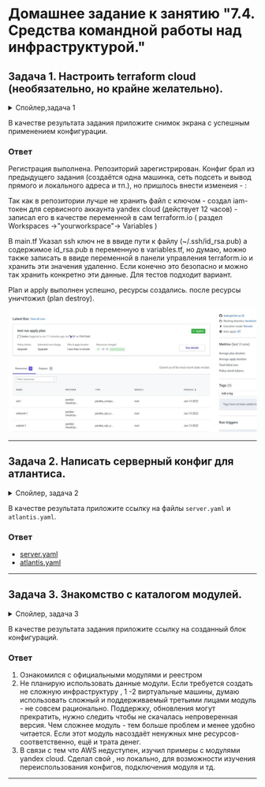 # Домашнее задание к занятию "7.4. Средства командной работы над инфраструктурой."

## Задача 1. Настроить terraform cloud (необязательно, но крайне желательно).
<details><summary>Спойлер,задачa 1</summary>
В это задании предлагается познакомиться со средством командой работы над инфраструктурой предоставляемым
разработчиками терраформа. 

1. Зарегистрируйтесь на [https://app.terraform.io/](https://app.terraform.io/).
(регистрация бесплатная и не требует использования платежных инструментов).
1. Создайте в своем github аккаунте (или другом хранилище репозиториев) отдельный репозиторий с
 конфигурационными файлами прошлых занятий (или воспользуйтесь любым простым конфигом).
1. Зарегистрируйте этот репозиторий в [https://app.terraform.io/](https://app.terraform.io/).
1. Выполните plan и apply. 
</details> 

В качестве результата задания приложите снимок экрана с успешным применением конфигурации.
### Ответ
Регистрация выполнена. Репозиторий зарегистрирован. Конфиг брал из предыдущего задания (создаётся одна машинка, сеть подсеть и вывод прямого и локального адреса и тп.), но пришлось внести изменеия - :

Так как в репозитории лучше не хранить файл с ключом - создал iam-токен для сервисного аккаунта yandex cloud (действует 12 часов) - записал его в качестве переменной в сам terraform.io ( раздел Workspaces ->"yourworkspace"-> Variables ) 

В main.tf Указал ssh ключ не в ввиде пути к файлу (~/.ssh/id_rsa.pub) а содержимое id_rsa.pub в переменную в variables.tf, но думаю, можно также записать в ввиде переменной в панели управления terraform.io и хранить эти значения удаленно. Если конечно это безопасно и можно так хранить конкретно эти данные. Для тестов подходит вариант.

Plan и apply выполнен успешно, ресурсы создались. после ресурсы уничтожил (plan destroy).   
<p align="center"> <img src="./assets/run.jpg"></p>

---
## Задача 2. Написать серверный конфиг для атлантиса. 
<details><summary>Спойлер, задача 2</summary>
Смысл задания – познакомиться с документацией 
о [серверной](https://www.runatlantis.io/docs/server-side-repo-config.html) конфигурации и конфигурации уровня 
 [репозитория](https://www.runatlantis.io/docs/repo-level-atlantis-yaml.html).

Создай `server.yaml` который скажет атлантису:
1. Укажите, что атлантис должен работать только для репозиториев в вашем github (или любом другом) аккаунте.
1. На стороне клиентского конфига разрешите изменять `workflow`, то есть для каждого репозитория можно 
будет указать свои дополнительные команды. 
1. В `workflow` используемом по-умолчанию сделайте так, что бы во время планирования не происходил `lock` состояния.

Создай `atlantis.yaml` который, если поместить в корень terraform проекта, скажет атлантису:
1. Надо запускать планирование и аплай для двух воркспейсов `stage` и `prod`.
1. Необходимо включить автопланирование при изменении любых файлов `*.tf`.
</details> 
 
В качестве результата приложите ссылку на файлы `server.yaml` и `atlantis.yaml`.
### Ответ
+ [server.yaml](https://github.com/leokogit/devops-netology/blob/main/07-terraform-04-teamwork/server.yaml)
+ [atlantis.yaml](https://github.com/leokogit/devops-netology/blob/main/07-terraform-04-teamwork/atlantis.yaml)

---
## Задача 3. Знакомство с каталогом модулей. 
<details><summary>Спойлер, задача 3</summary>
1. В [каталоге модулей](https://registry.terraform.io/browse/modules) найдите официальный модуль от aws для создания
`ec2` инстансов. 
2. Изучите как устроен модуль. Задумайтесь, будете ли в своем проекте использовать этот модуль или непосредственно 
ресурс `aws_instance` без помощи модуля?
3. В рамках предпоследнего задания был создан ec2 при помощи ресурса `aws_instance`. 
Создайте аналогичный инстанс при помощи найденного модуля.   
</details> 

В качестве результата задания приложите ссылку на созданный блок конфигураций.

### Ответ
1. Ознакомился с официальными модулями и реестром
2. Не планирую использовать данные модули. Если требуется создать не сложную инфраструктуру , 1 -2 виртуальные машины, думаю использовать сложный и поддерживаемый третьими лицами модуль - не совсем рационально. Поддержку, обновления могут прекратить, нужно следить чтобы не скачалась непроверенная версия. Чем сложнее модуль - тем больше проблем и менее удобно читается. Если этот модуль насоздаёт ненужных мне ресурсов- соответственно, ещё и трата денег.
3. В связи с тем что AWS недуступен, изучил примеры с модулями yandex cloud. Сделал свой , но локально, для возможности изучения переиспользования конфигов, подключения модуля и тд. 






---
